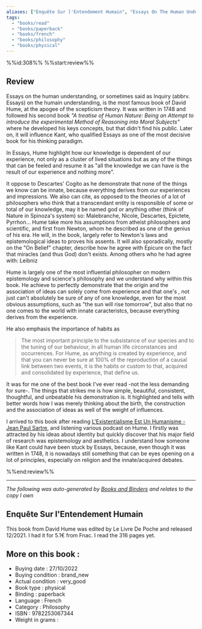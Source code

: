 ```yaml
---
aliases: ["Enquête Sur l'Entendement Humain", "Essays On The Human Understanding"] 
tags: 
  - "books/read" 
  - "books/paperback" 
  - "books/french"
  - "books/philosophy"
  - "books/physical"
---
```

%%id:308%%
%%start:review%%
## Review

Essays on the human understanding, or sometimes said as Inquiry (abbrv. Essays) on the humain understanding, is the most famous book of David Hume, at the apogee of the scepticism theory. It was written in 1748 and followed his second book *"A treatise of Human Nature: Being an Attempt to introduce the experimental Method of Reasoning into Moral Subjects"* where he developed his keys concepts, but that didn't find his public. Later on, it will influence Kant,  who qualified Essays as one of the most decisive book for his thinking paradigm.

In Essays, Hume highlight how our knowledge is dependent of our experience, not only as a cluster of lived situations but as any of the things that can be feeled and resume it as "all the knowledge we can have is the result of our experience and nothing more".

It oppose to Descartes' Cogito as he demonstrate that none of the things we know can be innate, because everything derives from our experiences and impressions. We also can cite, as opposed to the theories of a lot of philosophers who think that a transcendant entity is responsible of some or total of our knowledge, may it be named god or anything other (think of Nature in Spinoza's system) so: Malebranche, Nicole, Descartes, Epictete, Pyrrhon... Hume take more his assumptions from atheist philosophers and scientific, and first from Newton, whom he described as one of the genius of his era. He will, in the book, largely refer to Newton's laws and epistemological ideas to proves his assents. It will also sporadically, mostly on the "On Belief" chapter, describe how he agree with Epicure on the fact that miracles (and thus God) don't exists. Among others who he had agree with: Leibniz

Hume is largely one of the most influential philosopher on modern epistemology and science's philosophy and we understand why within this book. He achieve to perfectly demonstrate that the origin and the association of ideas can solely come from experience and that one's , not just can't absolutely be sure of any of one knowledge, even for the most obvious assumptions, such as "the sun will rise tomorrow", but also that no one comes to the world with innate caracteristcs, because everything derives from the experience. 

He also emphasis the importance of habits as
> The most important principle to the subsistance of our species and to the tuning of our behaviour, in all human life circonstances and occurrences.
For Hume, as anything is created by experience, and that you can never be sure at 100% of the reproduction of a causal link between two events, it is the habits or custom to that, acquired and consolidated by experience, that define us.

It was for me one of the best book I've ever read -not the less demanding for sure-. The things that strikes me is how simple, beautiful, consistent, thoughtful, and unbeatable his demonstration is. It highlighted and tells with better words how I was merely thinking about the birth, the construction and the association of ideas as well of the weight of influences.

I arrived to this book after reading [L'Existentialisme Est Un Humanisme - Jean Paul Sartre](L'Existentialisme%20Est%20Un%20Humanisme%20-%20Jean%20Paul%20Sartre.md), and listening various podcast on Hume. I firstly was attracted by his ideas about identity but quickly discover that his major field of research was epistemology and aesthetics. I understand how someone like Kant could have been stuck by Essays, because, even though it was written in 1748, it is nowadays still something that can be eyes opening on a lot of principles, especially on religion and the innate/acquired debates. 

%%end:review%%

---
_The following was auto-generated by [Books and Binders](Books%20and%20Binders.md) and relates to the copy I own_
## Enquête Sur l'Entendement Humain
This book from David Hume was edited by Le Livre De Poche and released 12/2021. I had it for 5.1€ from Fnac. I read the 316 pages yet.

## More on this book :
- Buying date : 27/10/2022
- Buying condition : brand_new
- Actual condition : very_good
- Book type : physical
- Binding : paperback
- Language : French
- Category : Philosophy
- ISBN : 9782253067344
- Weight in grams : 
